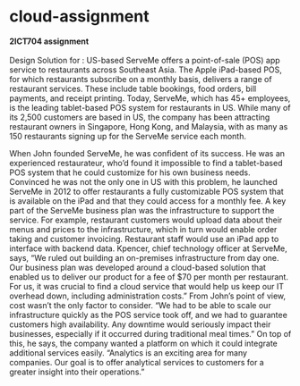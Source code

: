 # cloud-assignment
<strong>2ICT704 assignment</u> </strong><br>
<br>
Design Solution for :
US-based ServeMe offers a point-of-sale (POS) app service to restaurants across Southeast Asia. The Apple iPad-based POS, for which restaurants subscribe on a monthly basis, delivers a range of restaurant services. These include table bookings, food orders, bill payments, and receipt printing. Today, ServeMe, which has 45+ employees, is the leading tablet-based POS system for restaurants in US. While many of its 2,500 customers are based in US, the company has been attracting restaurant owners in Singapore, Hong Kong, and Malaysia, with as many as 150 restaurants signing up for the ServeMe service each month.
 
When  John founded ServeMe, he was confident of its success.  He was an experienced restaurateur, who’d found it impossible to find a tablet-based POS system that he could customize for his own business needs. Convinced he was not the only one in US with this problem, he launched ServeMe in 2012 to offer restaurants a fully customizable POS system that is available on the iPad and that they could access for a monthly fee.
A key part of the ServeMe business plan was the infrastructure to support the service. For example, restaurant customers would upload data about their menus and prices to the infrastructure, which in turn would enable order taking and customer invoicing. Restaurant staff would use an iPad app to interface with backend data. Kpencer, chief technology officer at ServeMe, says, “We ruled out building an on-premises infrastructure from day one. Our business plan was developed around a cloud-based solution that enabled us to deliver our product for a fee of $70 per month per restaurant. For us, it was crucial to find a cloud service that would help us keep our IT overhead down, including administration costs.”
From  John’s point of view, cost wasn’t the only factor to consider. “We had to be able to scale our infrastructure quickly as the POS service took off, and we had to guarantee customers high availability. Any downtime would seriously impact their businesses, especially if it occurred during traditional meal times.” On top of this, he says, the company wanted a platform on which it could integrate additional services easily. “Analytics is an exciting area for many companies. Our goal is to offer analytical services to customers for a greater insight into their operations.”

